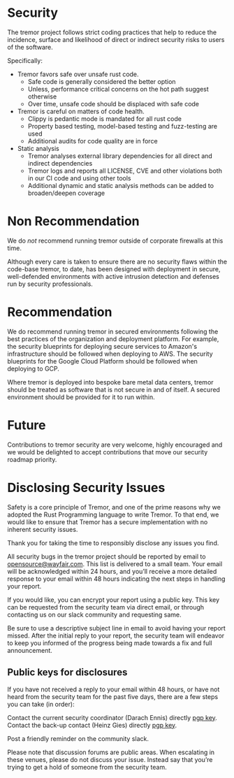 # Security

The tremor project follows strict coding practices that help to reduce the incidence,
surface and likelihood of direct or indirect security risks to users of the software.

Specifically:

- Tremor favors safe over unsafe rust code.
  - Safe code is generally considered the better option
  - Unless, performance critical concerns on the hot path suggest otherwise
  - Over time, unsafe code should be displaced with safe code
- Tremor is careful on matters of code health.
  - Clippy is pedantic mode is mandated for all rust code
  - Property based testing, model-based testing and fuzz-testing are used
  - Additional audits for code quality are in force
- Static analysis
  - Tremor analyses external library dependencies for all direct and indirect dependencies
  - Tremor logs and reports all LICENSE, CVE and other violations both in our CI code and using other tools
  - Additional dynamic and static analysis methods can be added to broaden/deepen coverage

# Non Recommendation

We do _not_ recommend running tremor outside of corporate firewalls at this time.

Although every care is taken to ensure there are no security flaws within the code-base
tremor, to date, has been designed with deployment in secure, well-defended environments
with active intrusion detection and defenses run by security professionals.

# Recommendation

We do recommend running tremor in secured environments following the best practices of
the organization and deployment platform. For example, the security blueprints for deploying
secure services to Amazon's infrastructure should be followed when deploying to AWS. The
security blueprints for the Google Cloud Platform should be followed when deploying to GCP.

Where tremor is deployed into bespoke bare metal data centers, tremor should be treated as
software that is not secure in and of itself. A secured environment should be provided for
it to run within.

# Future

Contributions to tremor security are very welcome, highly encouraged and we would be
delighted to accept contributions that move our security roadmap priority.

# Disclosing Security Issues

Safety is a core principle of Tremor, and one of the prime reasons why we adopted the
Rust Programming language to write Tremor. To that end, we would like to ensure that
Tremor has a secure implementation with no inherent security issues.

Thank you for taking the time to responsibly disclose any issues you find.

All security bugs in the tremor project should be reported by email to <a href="mailto:opensource@wayfair.com">opensource@wayfair.com</a>. This list is delivered to a small team. Your email will be acknowledged within 24 hours, and you’ll receive a more detailed response to your email within 48 hours indicating the next steps in handling your report.

If you would like, you can encrypt your report using a public key. This key can be requested from the security
team via direct email, or through contacting us on our slack community and requesting same.

Be sure to use a descriptive subject line in email to avoid having your report missed. After the initial reply
to your report, the security team will endeavor to keep you informed of the progress being made towards a fix
and full announcement.

## Public keys for disclosures

If you have not received a reply to your email within 48 hours, or have not heard from the security team for the past five days, there are a few steps you can take (in order):

Contact the current security coordinator (Darach Ennis) directly [pgp key](https://pgp.mit.edu/pks/lookup?op=get&search=0x962FAC01B6989EBB).
Contact the back-up contact (Heinz Gies) directly [pgp key](https://keys.openpgp.org/vks/v1/by-fingerprint/71C9D7794FCEAC9D77AC4F6FE21BB9BD3F38481E).

Post a friendly reminder on the community slack.

Please note that discussion forums are public areas. When escalating in these venues, please do not
discuss your issue. Instead say that you’re trying to get a hold of someone from the security team.
